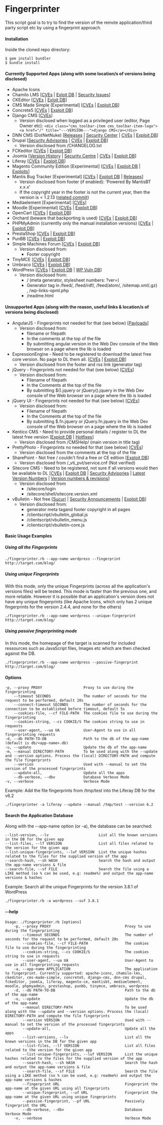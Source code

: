 Fingerprinter
=============

This script goal is to try to find the version of the remote application/third party script etc by using a fingerprint approach.

#### Installation
Inside the cloned repo directory:

```
$ gem install bundler
$ bundle install
```

#### Currently Supported Apps (along with some location/s of versions being disclosed)
- Apache Icons
- Chamilo LMS [[CVEs](http://www.cvedetails.com/product/26528/Chamilo-Chamilo-Lms.html?vendor_id=12983) | [Exloit DB](https://www.exploit-db.com/search/?action=search&description=chamilo+lms) | [Security Issues](https://support.chamilo.org/projects/chamilo-18/wiki/Security_issues)]
- CKEditor [[CVEs](http://www.cvedetails.com/vendor/12058/Ckeditor.html) | [Exloit DB](https://www.exploit-db.com/search/?action=search&description=ckeditor)]
- CMS Made Simple [Experimental] [[CVEs](http://www.cvedetails.com/vendor/3206/Cmsmadesimple.html) | [Exploit DB](https://www.exploit-db.com/search/?action=search&description=cms+made+simple)]
- Concrete5 [[CVEs](http://www.cvedetails.com/vendor/11506/Concrete5.html) | [Exploit DB](https://www.exploit-db.com/search/?action=search&description=concrete5)]
- Django CMS [[CVEs](http://www.cvedetails.com/product/18211/Djangoproject-Django.html?vendor_id=10199)]
  - Version disclosed when logged as a privileged user (editor, Page Owner etc): ```<div class="cms_toolbar-item cms_toolbar-item-logo"><a href="/" title="---VERSION---">django CMS</a></div>```
- DNN CMS (DotNetNuke) [[Releases](https://dotnetnuke.codeplex.com/releases) | [Security Center](http://www.dnnsoftware.com/platform/manage/security-center) | [CVEs](http://www.cvedetails.com/product/4306/Dotnetnuke-Dotnetnuke.html?vendor_id=2486) | [Exploit DB](https://www.exploit-db.com/search/?action=search&description=dotnetnuke)]
- Drupal [[Security Advisories](https://www.drupal.org/security) | [CVEs](http://www.cvedetails.com/product/2387/Drupal-Drupal.html?vendor_id=1367) | [Exploit DB](https://www.exploit-db.com/search/?action=search&description=drupal)]
  - Version disclosed from /CHANGELOG.txt
- FCKeditor [[CVEs](http://www.cvedetails.com/vendor/2724/Fckeditor.html) | [Exploit DB](https://www.exploit-db.com/search/?action=search&description=fckeditor)]
- Joomla [[Version History](https://docs.joomla.org/Category:Version_History) | [Security Centre](http://developer.joomla.org/security-centre.html) | [CVEs](http://www.cvedetails.com/product/6129/Joomla-Joomla.html?vendor_id=3496) | [Exploit DB](https://www.exploit-db.com/search/?action=search&description=joomla)]
- Liferay [[CVEs](http://www.cvedetails.com/vendor/2114/Liferay.html) | [Exploit DB](https://www.exploit-db.com/search/?action=search&description=liferay)]
- Magento Community Edition [Experimental] [[CVEs](http://www.cvedetails.com/vendor/15393/Magento.html) | [Exploit DB](https://www.exploit-db.com/search/?action=search&description=magento) | [Exploits](http://www.magentoexploit.com/)]
- Mantis Bug Tracker [Experimental] [[CVEs](http://www.cvedetails.com/vulnerability-list/vendor_id-1245/product_id-2160/Mantis-Mantis.html) | [Exploit DB](https://www.exploit-db.com/search/?action=search&description=mantis) | [Releases](https://www.mantisbt.org/forums/viewforum.php?f=5)]
   - Version disclosed from footer (if enabled): 'Powered By MantisBT x.x.x'
   - If the copyright year in the footer is not the current year, then the version is < 1.2.13 ([related commit](https://github.com/mantisbt/mantisbt/commit/6e51d86d3c83e96f38d6f1be77f2521689005b51#diff-b1c667913de013265f22c582987aa38c))
- Mediaelement [Experimental] [[CVEs](http://www.cvedetails.com/product/27053/Mediaelementjs-Mediaelement.js.html?vendor_id=13110)]
- Moodle [Experimental] [[CVEs](http://www.cvedetails.com/product/3590/Moodle-Moodle.html?vendor_id=2105) | [Exploit DB](https://www.exploit-db.com/search/?action=search&description=moodle)]
- OpenCart [[CVEs](http://www.cvedetails.com/product/17142/Opencart-Opencart.html?vendor_id=9599) | [Exploit DB](https://www.exploit-db.com/search/?action=search&description=opencart)]
- Orchard (beware that backporting is used) [[CVEs](http://www.cvedetails.com/product/23837/Orchardproject-Orchard.html?vendor_id=12571) | [Exploit DB](https://www.exploit-db.com/search/?action=search&description=orchard)]
- PHPMyAdmin (currentlly only the manual installation versions) [[CVEs](http://www.cvedetails.com/vendor/784/Phpmyadmin.html) | [Exploit DB](https://www.exploit-db.com/search/?action=search&description=phpmyadmin)]
- PrestaShop [[CVEs](http://www.cvedetails.com/vendor/8950/Prestashop.html) | [Exploit DB](https://www.exploit-db.com/search/?action=search&description=prestashop)]
- PunBB [[CVEs](http://www.cvedetails.com/product/4868/Punbb-Punbb.html?vendor_id=2775) | [Exploit DB](https://www.exploit-db.com/search/?action=search&description=punbb)]
- Simple Machines Forum [[CVEs](http://www.cvedetails.com/vulnerability-list/vendor_id-9338/product_id-16560/Simplemachines-SMF.html) | [Exploit DB](https://www.exploit-db.com/search/?action=search&description=simple+machines+forum)]
  - Version disclosed from:
    - Footer copyright
- TinyMCE [[CVEs](http://www.cvedetails.com/vendor/11716/Tinymce.html) | [Exploit DB](https://www.exploit-db.com/search/?action=search&description=tinymce)]
- Umbraco [[CVEs](http://www.cvedetails.com/product/30682/Umbraco-Umbraco-Cms.html?vendor_id=15064) | [Exploit DB](https://www.exploit-db.com/search/?action=search&description=umbraco)]
- WordPress [[CVEs](http://www.cvedetails.com/product/4096/Wordpress-Wordpress.html?vendor_id=2337) | [Exploit DB](https://www.exploit-db.com/search/?action=search&description=wordpress) | [WP Vuln DB](https://wpvulndb.com/)]
  - Version disclosed from:
    - / (meta generator, stylesheet numbers: ?ver=)
    - Generator tag in /feed/, /feed/rdf/, /feed/atom/, /sitemap.xml(.gz) , /wp-links-opml.php
    - /readme.html

#### Unsupported Apps (along with the reason, useful links & location/s of versions being disclosed)
- AngularJS - Fingerprints not needed for that (see below) [[Payloads](https://code.google.com/p/mustache-security/wiki/AngularJS)]
  - Version disclosed from:
    - filename or filepath
    - In the comments at the top of the file
    - By submitting angular.version in the Web Dev console of the Web browser on a page where the lib is loaded
- ExpressionEngine - Need to be registered to download the latest free core version. No page to DL them all. [[CVEs](http://www.cvedetails.com/product/12972/Expressionengine-Expressionengine.html?vendor_id=7662) | [Exploit DB](https://www.exploit-db.com/search/?action=search&description=ExpressionEngine)]
  - Version disclosed from the footer and rss link (generator tag)
- jQuery - Fingerprints not needed for that (see below) [[CVEs](http://www.cvedetails.com/product/11031/Jquery-Jquery.html?vendor_id=6538)]
  - Version disclosed from:
    - Filename of filepath
    - In the Comments at the top of the file
    - By submitting $().jquery or jQuery().jquery in the Web Dev console of the Web browser on a page where the lib is loaded
- jQuery UI - Fingerprints not needed for that (see below) [[CVEs](http://www.cvedetails.com/product/31126/Jquery-Jquery-Ui.html?vendor_id=6538)]
  - Version disclosed from:
    - Filename of filepath
    - In the Comments at the top of the file
    - By submitting $.fn.jquery or jQuery.fn.jquery in the Web Dev console of the Web browser on a page where the lib is loaded
- Kentico CMS - Need to provide personal details / register to DL the latest free version [[Exploit DB](https://www.exploit-db.com/search/?action=search&description=kentico) | [Hotfixes](http://devnet.kentico.com/download/hotfixes)]
  - Version disclosed from /CMSHelp/ (main version in title tag)
- PrettyPhoto - Fingerprints no needed for that (see below) [[CVEs](http://www.cvedetails.com/product/26726/No-margin-for-errors-Prettyphoto.html?vendor_id=13006)]
  - Version disclosed from the comments at the top of the file
- SharePoint - Not free / couldn't find a free or CE edition [[Exploit DB](https://www.exploit-db.com/search/?action=search&description=sharepoint)]
  - Version disclosed from /_vti_pvt/service.cnf (Not verified)
- Sitecore CMS - Need to be registered, not sure if all versions would then be available to DL [[CVEs](http://www.cvedetails.com/product/17161/Sitecore-CMS.html?vendor_id=9609) | [Exploit DB](https://www.exploit-db.com/search/?action=search&description=sitecore) | [Security Advisories](https://kb.sitecore.net/SearchResults#fltr=t3,p2&slider=0,11&pg=1) | [Latest Version Numbers](https://dev.sitecore.net/en/Downloads/Sitecore_Experience_Platform.aspx) | [Version numbers & revisions](https://sdn.sitecore.net/Products/Sitecore%20V5/Sitecore%20CMS%207/Update/7_0_rev_130424.aspx)]
  - Version disclosed from
    - /sitecore/login
    - /sitecore/shell/sitecore.version.xml
- vBulletin - Not free [[Sucuri](https://blog.sucuri.net/tag/vbulletin-security) | [Security Announcements](http://www.vbulletin.com/forum/search?q=Security&searchFields[title_only]=1&searchFields[channel][]=28&searchJSON={%22keywords%22%3A%22Security%22%2C%22title_only%22%3A1%2C%22channel%22%3A[%2228%22]}) | [Exploit DB](https://www.exploit-db.com/search/?action=search&description=vBulletin)]
  - Version disclosed from:
    - generator meta tagand footer copyright in all pages
    - /clientscript/vbulletin_global.js
    - /clientscript/vbulletin_menu.js
    - /clientscript/vbulletin-core.js

#### Basic Usage Examples
##### Using all the Fingerprints
```
./fingerprinter.rb --app-name wordpress --fingerprint http://target.com/blog/
```

##### Using unique Fingerprints
With this mode, only the unique Fingerprints (across all the application's versions files) will be tested.
This mode is faster than the previous one, and more reliable. However it is possible that an application's version does not have any unique fingerprints (like Apache Icons, which only has 2 unique fingerprints for the version 2.4.4, and none for the others)
```
./fingerprinter.rb --app-name wordpress --unique-fingerprint http://target.com/blog/
```

##### Using passive fingerprinting mode
In this mode, the homepage of the target is scanned for included ressources such as JavaScript files, Images etc which are then checked against the DB.
```
./fingerprinter.rb --app-name wordpress --passive-fingerprint http://target.com/blog/
```

#### Options
```
-p, --proxy PROXY                   Proxy to use during the fingerprinting
    --timeout SECONDS               The number of seconds for the request to be performed, default 20s
    --connect-timeout SECONDS       The number of seconds for the connection to be established before timeout, default 5s
    --cookies-file, --cf FILE-PATH  The cookies file to use during the fingerprinting
    --cookies-string, --cs COOKIE/S The cookies string to use in requests
    --user-agent, --ua UA           User-Agent to use in all fingerprinting requests
-d, --db PATH-TO-DB                 Path to the db of the app-name (default is db/<app-name>.db)
-u, --update                        Update the db of the app-name
-m, --manual DIRECTORY-PATH         To be used along with the --update and --version options. Process the (local) DIRECTORY-PATH and compute the file fingerprints
    --version                       Used with --manual to set the version of the processed fingerprints
    --update-all,                   Update all the apps
    --db-verbose, --dbv             Database Verbose Mode
-v, --verbose                       Verbose Mode
```
Example: Add the file fingerprints from /tmp/test into the Liferay DB for the v6.2
```
./fingerprinter -a liferay --update --manual /tmp/test --version 6.2
```

#### Search the Application Database
Along with the --app-name option (or -a), the database can be searched:
```
--list-version, --lv                       List all the known versions in the DB for the given app
--list-files, --lf VERSION                 List all files related to the version for the given app
--list-unique-fingerprints, --luf VERSION  List the unique hashes related to the files for the supplied version of the app
--search-hash, --sh HASH                   Search the hash and output the app-name versions & file
--search-file, --sf FILE                   Search the file using a LIKE method (so % can be used, e.g: readme%) and output the app-name versions & hashes
```
Example: Search all the unique Fingerprints for the version 3.8.1 of WordPress
```
./fingerprinter.rb -a wordpress --suf 3.8.1
```

#### --help
```
Usage: ./fingerprinter.rb [options]
    -p, --proxy PROXY                                  Proxy to use during the fingerprinting
        --timeout SECONDS                              The number of seconds for the request to be performed, default 20s
        --cookies-file, --cf FILE-PATH                 The cookies file to use during the fingerprinting
        --cookies-string, --cs COOKIE/S                The cookies string to use in requests
        --user-agent, --ua UA                          User-Agent to use in all fingerprinting requests
    -a, --app-name APPLICATION                         The application to fingerprint. Currently supported: apache-icons, chamilo-lms, ckeditor, cms-made-simple, concrete5, django-cms, dnn-cms drupal, fckeditor, joomla, liferay, magento-ce, mantisbt, mediaelement, moodle, phpmyadmin, prestashop, punbb, tinymce, umbraco, wordpress
    -d, --db PATH-TO-DB                                Path to the db of the app-name
    -u, --update                                       Update the db of the app-name
        --manual DIRECTORY-PATH                        To be used along with the --update and --version options. Process the (local) DIRECTORY-PATH and compute the file fingerprints
        --version VERSION                              Used with --manual to set the version of the processed fingerprints
        --update-all,                                  Update all the apps
        --list-versions, --lv                          List all the known versions in the DB for the given app
        --list-files, --lf VERSION                     List all files related to the version for the given app
        --list-unique-fingerprints, --luf VERSION      List the unique hashes related to the files for the supplied version of the app
        --search-hash, --sh HASH                       Search the hash and output the app-name versions & file
        --search-file, --sf FILE                       Search the file using a LIKE method (so % can be used, e.g: readme%) and output the app-name versions & hashes
        --fingerprint URL                              Fingerprint the app-name at the given URL using all fingerprints
        --unique-fingerprint, --uf URL                 Fingerprint the app-name at the given URL using unique fingerprints
        --passive-fingerprint, --pf URL                Passively fingerprint the URL
        --db-verbose, --dbv                            Database Verbose Mode
    -v, --verbose                                      Verbose Mode
```
